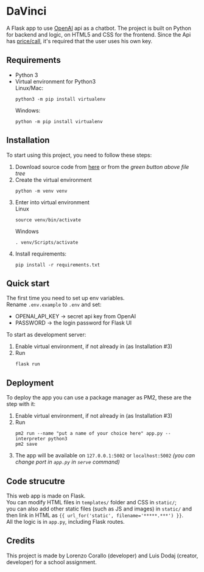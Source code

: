 # DaVinci

A Flask app to use [OpenAI](https://openai.com/api/) api as a chatbot.
The project is built on Python for backend and logic, on HTML5 and CSS for the frontend.
Since the Api has [price/call](https://openai.com/api/), it's required that the user uses his own key.

## Requirements

- Python 3
- Virtual environment for Python3  
  Linux/Mac:
  ```
  python3 -m pip install virtualenv
  ```
  Windows:
  ```
  python -m pip install virtualenv
  ```

## Installation

To start using this project, you need to follow these steps:

1. Download source code from [here](https://github.com/lorenzocorallo/davinci/archive/refs/heads/master.zip) or from the _green button above file tree_
2. Create the virtual environment
   ```
   python -m venv venv
   ```
3. Enter into virtual environment<br>
   Linux
   ```
   source venv/bin/activate
   ```
   Windows
   ```
   . venv/Scripts/activate
   ```
4. Install requirements:
   ```
   pip install -r requirements.txt
   ```

## Quick start

The first time you need to set up env variables.  
Rename `.env.example` to `.env` and set:

- OPENAI_API_KEY -> secret api key from OpenAI
- PASSWORD -> the login password for Flask UI

To start as development server:

1. Enable virtual environment, if not already in (as Installation #3)
2. Run
   ```
   flask run
   ```

## Deployment

To deploy the app you can use a package manager as PM2, these are the step with it:

1. Enable virtual environment, if not already in (as Installation #3)
2. Run
   ```
   pm2 run --name "put a name of your choice here" app.py --interpreter python3
   pm2 save
   ```
3. The app will be available on `127.0.0.1:5002` or `localhost:5002` _(you can change port in `app.py` in `serve` command)_

## Code strucutre

This web app is made on Flask.<br>
You can modify HTML files in `templates/` folder and CSS in `static/`; <br> you can also add other static files (such as JS and images) in `static/` and then link in HTML as `{{ url_for('static', filename='*****.***') }}`. <br>
All the logic is in `app.py`, including Flask routes.

## Credits

This project is made by Lorenzo Corallo (developer) and Luis Dodaj (creator, developer) for a school assignment.

